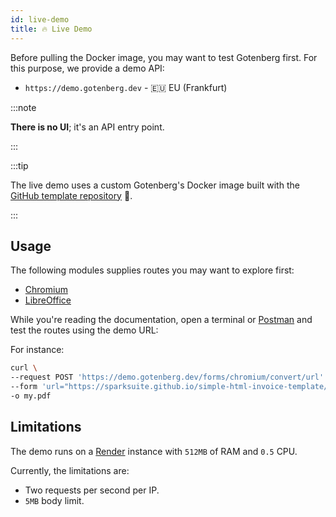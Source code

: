 ```yaml
---
id: live-demo
title: 🔥 Live Demo
---
```


Before pulling the Docker image, you may want to test Gotenberg first. For this purpose, we provide a demo
API:

* `https://demo.gotenberg.dev` - 🇪🇺 EU (Frankfurt)

:::note

**There is no UI**; it's an API entry point.

:::

:::tip

The live demo uses a custom Gotenberg's Docker image built with the
[GitHub template repository](https://github.com/gotenberg/gotenberg-template-repository) 👷.

:::

## Usage

The following modules supplies routes you may want to explore first:

* [Chromium](../modules/chromium)
* [LibreOffice](../modules/libreoffice)

While you're reading the documentation, open a terminal or [Postman](https://www.postman.com/) and test the routes 
using the demo URL:

For instance:

```bash
curl \
--request POST 'https://demo.gotenberg.dev/forms/chromium/convert/url' \
--form 'url="https://sparksuite.github.io/simple-html-invoice-template/"' \
-o my.pdf
```

## Limitations

The demo runs on a [Render](https://render.com) instance with `512MB` of RAM and `0.5` CPU.

Currently, the limitations are:

* Two requests per second per IP.
* `5MB` body limit.
